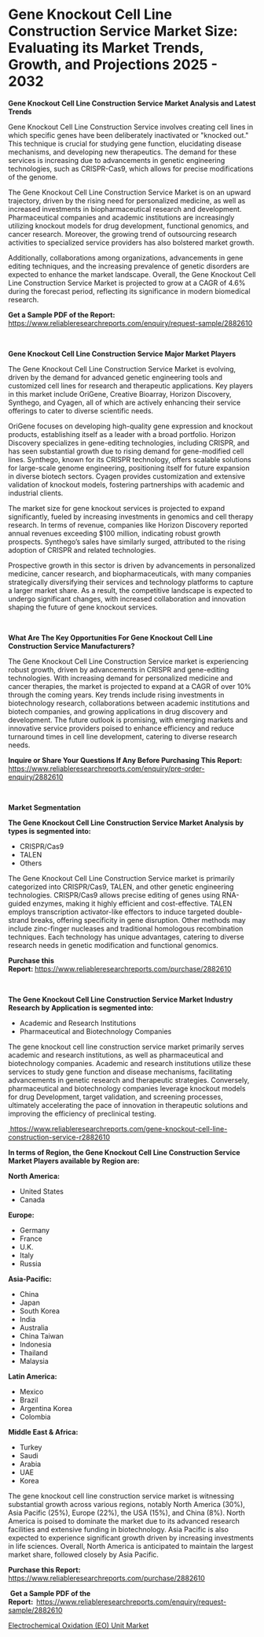 <p><h1>Gene Knockout Cell Line Construction Service Market Size: Evaluating its Market Trends, Growth, and Projections 2025 - 2032</h1></p><p><strong>Gene Knockout Cell Line Construction Service Market Analysis and Latest Trends</strong></p>
<p><p>Gene Knockout Cell Line Construction Service involves creating cell lines in which specific genes have been deliberately inactivated or "knocked out." This technique is crucial for studying gene function, elucidating disease mechanisms, and developing new therapeutics. The demand for these services is increasing due to advancements in genetic engineering technologies, such as CRISPR-Cas9, which allows for precise modifications of the genome.</p><p>The Gene Knockout Cell Line Construction Service Market is on an upward trajectory, driven by the rising need for personalized medicine, as well as increased investments in biopharmaceutical research and development. Pharmaceutical companies and academic institutions are increasingly utilizing knockout models for drug development, functional genomics, and cancer research. Moreover, the growing trend of outsourcing research activities to specialized service providers has also bolstered market growth. </p><p>Additionally, collaborations among organizations, advancements in gene editing techniques, and the increasing prevalence of genetic disorders are expected to enhance the market landscape. Overall, the Gene Knockout Cell Line Construction Service Market is projected to grow at a CAGR of 4.6% during the forecast period, reflecting its significance in modern biomedical research.</p></p>
<p><strong>Get a Sample PDF of the Report:&nbsp;</strong> <a href="https://www.reliableresearchreports.com/enquiry/request-sample/2882610?utm_campaign=2186&utm_medium=2&utm_source=Github&utm_content=ia&utm_term=13032025&utm_id=gene-knockout-cell-line-construction-service">https://www.reliableresearchreports.com/enquiry/request-sample/2882610</a></p>
<p>&nbsp;</p>
<p><strong>Gene Knockout Cell Line Construction Service Major Market Players</strong></p>
<p><p>The Gene Knockout Cell Line Construction Service Market is evolving, driven by the demand for advanced genetic engineering tools and customized cell lines for research and therapeutic applications. Key players in this market include OriGene, Creative Bioarray, Horizon Discovery, Synthego, and Cyagen, all of which are actively enhancing their service offerings to cater to diverse scientific needs.</p><p>OriGene focuses on developing high-quality gene expression and knockout products, establishing itself as a leader with a broad portfolio. Horizon Discovery specializes in gene-editing technologies, including CRISPR, and has seen substantial growth due to rising demand for gene-modified cell lines. Synthego, known for its CRISPR technology, offers scalable solutions for large-scale genome engineering, positioning itself for future expansion in diverse biotech sectors. Cyagen provides customization and extensive validation of knockout models, fostering partnerships with academic and industrial clients.</p><p>The market size for gene knockout services is projected to expand significantly, fueled by increasing investments in genomics and cell therapy research. In terms of revenue, companies like Horizon Discovery reported annual revenues exceeding $100 million, indicating robust growth prospects. Synthego’s sales have similarly surged, attributed to the rising adoption of CRISPR and related technologies.</p><p>Prospective growth in this sector is driven by advancements in personalized medicine, cancer research, and biopharmaceuticals, with many companies strategically diversifying their services and technology platforms to capture a larger market share. As a result, the competitive landscape is expected to undergo significant changes, with increased collaboration and innovation shaping the future of gene knockout services.</p></p>
<p>&nbsp;</p>
<p><strong>What Are The Key Opportunities For Gene Knockout Cell Line Construction Service Manufacturers?</strong></p>
<p><p>The Gene Knockout Cell Line Construction Service market is experiencing robust growth, driven by advancements in CRISPR and gene-editing technologies. With increasing demand for personalized medicine and cancer therapies, the market is projected to expand at a CAGR of over 10% through the coming years. Key trends include rising investments in biotechnology research, collaborations between academic institutions and biotech companies, and growing applications in drug discovery and development. The future outlook is promising, with emerging markets and innovative service providers poised to enhance efficiency and reduce turnaround times in cell line development, catering to diverse research needs.</p></p>
<p><strong>Inquire or Share Your Questions If Any Before Purchasing This Report:</strong> <a href="https://www.reliableresearchreports.com/enquiry/pre-order-enquiry/2882610?utm_campaign=2186&utm_medium=2&utm_source=Github&utm_content=ia&utm_term=13032025&utm_id=gene-knockout-cell-line-construction-service">https://www.reliableresearchreports.com/enquiry/pre-order-enquiry/2882610</a></p>
<p>&nbsp;</p>
<p><strong>Market Segmentation</strong></p>
<p><strong>The Gene Knockout Cell Line Construction Service Market Analysis by types is segmented into:</strong></p>
<p><ul><li>CRISPR/Cas9</li><li>TALEN</li><li>Others</li></ul></p>
<p><p>The Gene Knockout Cell Line Construction Service market is primarily categorized into CRISPR/Cas9, TALEN, and other genetic engineering technologies. CRISPR/Cas9 allows precise editing of genes using RNA-guided enzymes, making it highly efficient and cost-effective. TALEN employs transcription activator-like effectors to induce targeted double-strand breaks, offering specificity in gene disruption. Other methods may include zinc-finger nucleases and traditional homologous recombination techniques. Each technology has unique advantages, catering to diverse research needs in genetic modification and functional genomics.</p></p>
<p><strong>Purchase this Report:&nbsp;</strong><a href="https://www.reliableresearchreports.com/purchase/2882610?utm_campaign=2186&utm_medium=2&utm_source=Github&utm_content=ia&utm_term=13032025&utm_id=gene-knockout-cell-line-construction-service">https://www.reliableresearchreports.com/purchase/2882610</a></p>
<p>&nbsp;</p>
<p><strong>The Gene Knockout Cell Line Construction Service Market Industry Research by Application is segmented into:</strong></p>
<p><ul><li>Academic and Research Institutions</li><li>Pharmaceutical and Biotechnology Companies</li></ul></p>
<p><p>The gene knockout cell line construction service market primarily serves academic and research institutions, as well as pharmaceutical and biotechnology companies. Academic and research institutions utilize these services to study gene function and disease mechanisms, facilitating advancements in genetic research and therapeutic strategies. Conversely, pharmaceutical and biotechnology companies leverage knockout models for drug Development, target validation, and screening processes, ultimately accelerating the pace of innovation in therapeutic solutions and improving the efficiency of preclinical testing.</p></p>
<p><a href="https://www.reliableresearchreports.com/gene-knockout-cell-line-construction-service-r2882610?utm_campaign=2186&utm_medium=2&utm_source=Github&utm_content=ia&utm_term=13032025&utm_id=gene-knockout-cell-line-construction-service">&nbsp;https://www.reliableresearchreports.com/gene-knockout-cell-line-construction-service-r2882610</a></p>
<p><strong>In terms of Region, the Gene Knockout Cell Line Construction Service Market Players available by Region are:</strong></p>
<p>
    <p> <strong> North America: </strong>
        <ul>
            <li>United States</li>
            <li>Canada</li>
        </ul>
        </p> 
    <p> <strong> Europe: </strong>
        <ul>
            <li>Germany</li>
            <li>France</li>
            <li>U.K.</li>
            <li>Italy</li>
            <li>Russia</li>
        </ul>
        </p> 
    <p> <strong> Asia-Pacific: </strong>
        <ul>
            <li>China</li>
            <li>Japan</li>
            <li>South Korea</li>
            <li>India</li>
            <li>Australia</li>
            <li>China Taiwan</li>
            <li>Indonesia</li>
            <li>Thailand</li>
            <li>Malaysia</li>
        </ul>
        </p> 
    <p> <strong> Latin America: </strong>
        <ul>
            <li>Mexico</li>
            <li>Brazil</li>
            <li>Argentina Korea</li>
            <li>Colombia</li>
        </ul>
        </p> 
    <p> <strong> Middle East & Africa: </strong>
        <ul>
            <li>Turkey</li>
            <li>Saudi</li>
            <li>Arabia</li>
            <li>UAE</li>
            <li>Korea</li>
        </ul>
    </p>
    </p>
<p><p>The gene knockout cell line construction service market is witnessing substantial growth across various regions, notably North America (30%), Asia Pacific (25%), Europe (22%), the USA (15%), and China (8%). North America is poised to dominate the market due to its advanced research facilities and extensive funding in biotechnology. Asia Pacific is also expected to experience significant growth driven by increasing investments in life sciences. Overall, North America is anticipated to maintain the largest market share, followed closely by Asia Pacific.</p></p>
<p><strong>Purchase this Report: </strong><a href="https://www.reliableresearchreports.com/purchase/2882610?utm_campaign=2186&utm_medium=2&utm_source=Github&utm_content=ia&utm_term=13032025&utm_id=gene-knockout-cell-line-construction-service">https://www.reliableresearchreports.com/purchase/2882610</a></p>
<p>&nbsp;<strong>Get a Sample PDF of the Report:&nbsp;&nbsp;</strong><a href="https://www.reliableresearchreports.com/enquiry/request-sample/2882610?utm_campaign=2186&utm_medium=2&utm_source=Github&utm_content=ia&utm_term=13032025&utm_id=gene-knockout-cell-line-construction-service">https://www.reliableresearchreports.com/enquiry/request-sample/2882610</a></p>
<p><strong></strong></p>
<p><p><a href="https://github.com/DixieGrimes/Market-Research-Report-List-1/blob/main/electrochemical-oxidation-eo-unit-market.md?utm_campaign=2186&utm_medium=2&utm_source=Github&utm_content=ia&utm_term=13032025&utm_id=gene-knockout-cell-line-construction-service">Electrochemical Oxidation (EO) Unit Market</a></p></p>